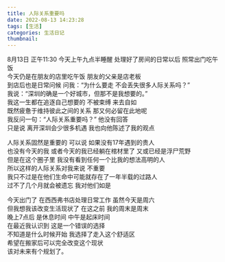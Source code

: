 ```yaml
---
title: 人际关系重要吗
date: 2022-08-13 14:23:28
tags: [生活]
categories: 生活日记
thumbnail:
---
```

<!-- more -->
8月13日 正午11:30
今天上午九点半睡醒 处理好了房间的日常以后 照常出门吃午饭  
今天仍是在朋友的店里吃午饭 朋友的父亲是店老板  
到店后也是日常问候 问我：“为什么要走 不会丢失很多人际关系吗？”  
我说：“深圳的确是一个好城市，但那不是我想要的。”  
我这一生都在追逐自己想要的 不被束缚 来去自如  
既然疲惫于维持彼此之间的关系 那又何必留在此地呢  
我反问一句：“人际关系重要吗？” 他没有回答  
只是说 离开深圳会少很多机遇 我也向他陈述了我的观点  

人际关系固然是重要的 可以说 如果没有17年遇到的贵人  
也没有今天的我 或者今天的我已经躺在棺材里了 又或已经是浮尸荒野  
但是在这个圈子里 我没有看到任何一个比我的想法高明的人  
所以这样的人际关系对我来说 不重要  
我只不过是在他们生命中可能就存在了一年半载的过路人  
过不了几个月就会被遗忘 我对他们如是  

今天出门了 在西西弗书店处理日常工作 虽然今天是周六  
但我想我该改变生活现状了 在这之前 我的周末是周末  
晚上7点后 是休息时间 中午是起床时间  
在最近我认识到 这是一个错误的选择  
不知道是什么时候开始 我选择了走入这个舒适区  
希望在搬家后可以完全改变这个现状  
该对未来有个规划了。
